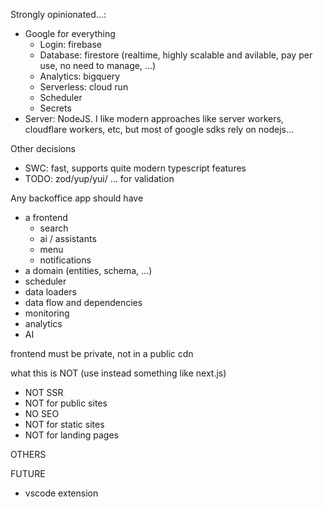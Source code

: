 Strongly opinionated...:
- Google for everything
  - Login: firebase
  - Database: firestore (realtime, highly scalable and avilable, pay per use, no need to manage, ...)
  - Analytics: bigquery
  - Serverless: cloud run
  - Scheduler
  - Secrets
- Server: NodeJS. I like modern approaches like server workers, cloudflare workers, etc, but most of google sdks rely on nodejs...

Other decisions
- SWC: fast, supports quite modern typescript features
- TODO: zod/yup/yui/ ... for validation

Any backoffice app should have
- a frontend
    - search
    - ai / assistants
    - menu
    - notifications
- a domain (entities, schema, ...)
- scheduler
- data loaders
- data flow and dependencies
- monitoring
- analytics
- AI

frontend must be private, not in a public cdn

what this is NOT (use instead something like next.js)
- NOT SSR
- NOT for public sites
- NO SEO 
- NOT for static sites
- NOT for landing pages


OTHERS

FUTURE
- vscode extension
